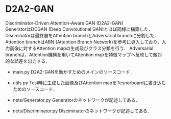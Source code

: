 # D2A2-GAN
Discriminator-Driven Attention-Aware GAN (D2A2-GAN)<br>
GeneratorはDCGAN (Deep Convolutional GAN)とほぼ同様に構築した．
Discminatorは最終層をAttention branchとAdversarial branchに分割した．
Attention branchはABN (Attention Branch Network)を参考に導入しており，入力画像に対するAttention mapの生成及びクラス分類を行う．
Adversarial branchは，Attention機構を用いてAttention mapを特徴マップへ反映して敵対的な誤差を出力する．

* main.py
D2A2-GANを動かすためのメインのソースコード．

* utils.py
Test時に生成した画像及びAttention mapをTesnorboardに書き込むためのソースコード．

* nets/Generator.py
Generatorのネットワークが記述してある．

* nets/Discriminator.py
Disciminatorのネットワークが記述してある．
